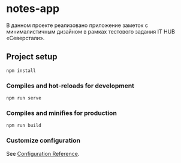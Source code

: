 # notes-app
В данном проекте реализовано приложение заметок с минималистичным дизайном в рамках тестового задания IT HUB «Северстали».

## Project setup
```
npm install
```

### Compiles and hot-reloads for development
```
npm run serve
```

### Compiles and minifies for production
```
npm run build
```

### Customize configuration
See [Configuration Reference](https://cli.vuejs.org/config/).

